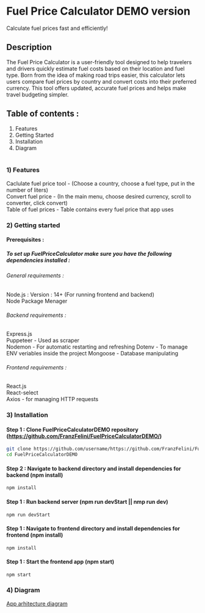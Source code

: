 # Fuel Price Calculator DEMO version

Calculate fuel prices fast and efficiently!


## Description

The Fuel Price Calculator is a user-friendly tool designed to help travelers and drivers quickly estimate fuel costs based on their location and fuel type. Born from the idea of making road trips easier, this calculator lets users compare fuel prices by country and convert costs into their preferred currency. This tool offers updated, accurate fuel prices and helps make travel budgeting simpler.

## Table of contents :

1) Features <br>
2) Getting Started <br>
3) Installation <br>
4) Diagram <br> <br>



### 1) Features 
Caclulate fuel price tool - (Choose a country, choose a fuel type, put in the number of liters) <br>
Convert fuel price - (In the main menu, choose desired currency, scroll to converter, click convert) <br>
Table of fuel prices - Table contains every fuel price that app uses <br>

### 2) Getting started
#### Prerequisites :
##### To set up FuelPriceCalculator make sure you have the following dependencies installed :

###### General requirements :
Node.js : Version : 14+ (For running frontend and backend) <br>
Node Package Menager

###### Backend requirements :

 Express.js  <br>
 Puppeteer - Used as scraper <br>
 Nodemon - For automatic restarting and refreshing
 Dotenv - To manage ENV veriables inside the project
 Mongoose - Database manipulating <br>
 
###### Frontend requirements :

React.js <br>
React-select <br>
Axios - for managing HTTP requests 

### 3) Installation
#### Step 1 : Clone FuelPriceCalculatorDEMO repository (https://github.com/FranzFelini/FuelPriceCalculatorDEMO/) <br>
```bash
git clone https://github.com/username/https://github.com/FranzFelini/FuelPriceCalculatorDEMO/
cd FuelPriceCalculatorDEMO
```
#### Step 2 : Navigate to backend directory and install dependencies for backend (npm install)
```bash
npm install
```
#### Step 1 : Run backend server (npm run devStart || nmp run dev)
```bash
npm run devStart
```
#### Step 1 : Navigate to frontend directory and install dependencies for frontend (npm install)
```bash
npm install
```
#### Step 1 : Start the frontend app (npm start)
```bash
npm start
```
### 4) Diagram
[App arhitecture diagram ](images/diagram.png)


